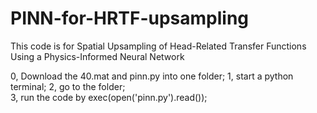 # PINN-for-HRTF-upsampling

This code is for 
Spatial Upsampling of Head-Related Transfer Functions Using a Physics-Informed Neural Network

0, Download the 40.mat and pinn.py into one folder; 
1, start a python terminal;
2, go to the folder;   
3, run the code by exec(open('pinn.py').read()); 
